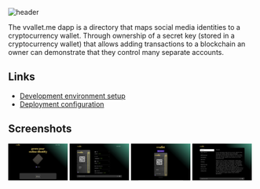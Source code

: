 ![header](https://user-images.githubusercontent.com/5853428/169042878-6f2088c1-0259-4a2b-a729-06752b71643e.png)


The vvallet.me dapp is a directory that maps social media identities to a cryptocurrency wallet. Through ownership of a secret key (stored in a cryptocurrency wallet) that allows adding transactions to a blockchain an owner can demonstrate that they control many separate accounts.

## Links
- [Development environment setup](./docs/development/Environment_Setup.md)
- [Deployment configuration](./docs/development/Deployment.md)

## Screenshots
<img src="/docs/screenshots/homepage.png" width="24%"></img>
<img src="/docs/screenshots/profile.png" width="24%"></img>
<img src="/docs/screenshots/registration.png" width="24%"></img>
<img src="/docs/screenshots/docs.png" width="24%"></img>
